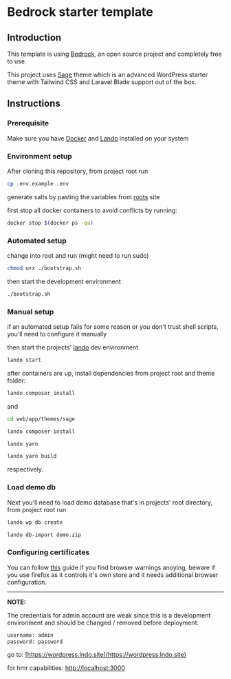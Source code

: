 # Bedrock starter template

## Introduction

This template is using [Bedrock](https://roots.io/bedrock), an open source project and completely free to use.

This project uses [Sage](https://roots.io/sage/docs/) theme which is an advanced WordPress starter theme with Tailwind CSS and Laravel Blade support out of the box.

## Instructions

### Prerequisite

Make sure you have [Docker](https://docker.com/get-started) and [Lando](https://docs.lando.dev/getting-started/installation.html) installed on your system

### Environment setup

After cloning this repository, from project root run

```bash
cp .env.example .env
```

generate salts by pasting the variables from [roots](https://roots.io/salts.html) site

first stop all docker containers to avoid conflicts by running:

```bash
docker stop $(docker ps -qa)
```

### Automated setup

change into root and run (might need to run sudo)

```bash
chmod u+x ./bootstrap.sh
```

then start the development environment

```bash
./bootstrap.sh
```

### Manual setup

if an automated setup fails for some reason or you don't trust shell scripts, you'll need to configure it manually

then start the projects' [lando](https://docs.lando.dev/) dev environment

```bash
lando start
```

after containers are up, install dependencies from project root and theme folder:

```bash
lando composer install
```

and

```bash
cd web/app/themes/sage

lando composer install

lando yarn

lando yarn build
```

respectively.

### Load demo db

Next you'll need to load demo database that's in projects' root directory, from project root run

```bash
lando wp db create

lando db-import demo.zip
```

### Configuring certificates

You can follow [this](https://docs.lando.dev/core/v3/security.html#trusting-the-ca) guide if you find browser warnings anoying, beware if you use firefox as it controls it's own store and it needs additional browser configuration.

---

**NOTE:**

The credentials for admin account are weak since this is a development environment and should be changed / removed before deployment.

```txt
username: admin
password: password
```

go to: [https://wordpress.lndo.site](https://wordpress.lndo.site)

for hmr capabilities: [http://localhost:3000](http://localhost:3000)
